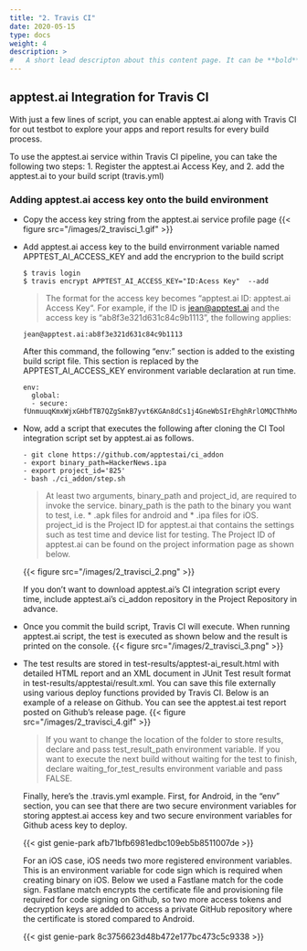 ```yaml
---
title: "2. Travis CI"
date: 2020-05-15
type: docs
weight: 4
description: >
#   A short lead descripton about this content page. It can be **bold** or _italic_ and can be split over multiple paragraphs.
---
```


## apptest.ai Integration for Travis CI

With just a few lines of script, you can enable apptest.ai along with Travis CI for out testbot to explore your apps and report results for every build process.

To use the apptest.ai service within Travis CI pipeline, you can take the following two steps: 1. Register the apptest.ai Access Key, and 2. add the apptest.ai to your build script (travis.yml)

### Adding apptest.ai access key onto the build environment

- Copy the access key string from the apptest.ai service profile page
{{< figure src="/images/2_travisci_1.gif" >}}


- Add apptest.ai access key to the build envirronment variable named APPTEST_AI_ACCESS_KEY and add the encryprion to the build script

  ```
  $ travis login
  $ travis encrypt APPTEST_AI_ACCESS_KEY="ID:Acess Key"  --add
  ```

  > The format for the access key becomes “apptest.ai ID: apptest.ai Access Key“. For example, if the ID is jean@apptest.ai and the access key is “ab8f3e321d631c84c9b1113”, the following applies:

  ```
  jean@apptest.ai:ab8f3e321d631c84c9b1113
  ```

  After this command, the following “env:” section is added to the existing build script file. This section is replaced by the APPTEST_AI_ACCESS_KEY environment variable declaration at run time.

  ```
  env:
    global:
    - secure: fUnmuuqKmxWjxGHbfTB7QZgSmkB7yvt6KGAn8dCs1j4GneWbSIrEhghRrlOMQCThhMoetou4H+NaWeTXRRa4fpoCGm1U51RbD+J4DrbKWj3MzRupzByEAsaWhmvCaYVgCOlkYgaApcvujIrpw1rUTQVio8+WoYIXgXx3B
  ```

- Now, add a script that executes the following after cloning the CI Tool integration script set by apptest.ai as follows.

  ```
  - git clone https://github.com/apptestai/ci_addon
  - export binary_path=HackerNews.ipa
  - export project_id='825'
  - bash ./ci_addon/step.sh
  ```

  > At least two arguments, binary_path and project_id, are required to invoke the service. binary_path is the path to the binary you want to test, i.e. * .apk files for android and * .ipa files for iOS. project_id is the Project ID for apptest.ai that contains the settings such as test time and device list for testing. The Project ID of apptest.ai can be found on the project information page as shown below.
  > 
  {{< figure src="/images/2_travisci_2.png" >}}



  If you don’t want to download apptest.ai’s CI integration script every time, include apptest.ai’s ci_addon repository in the Project Repository in advance.

- Once you commit the build script, Travis CI will execute. When running apptest.ai script, the test is executed as shown below and the result is printed on the console.
  {{< figure src="/images/2_travisci_3.png" >}}


- The test results are stored in test-results/apptest-ai_result.html with detailed HTML report and an XML document in JUnit Test result format in test-results/apptestai/result.xml. You can save this file externally using various deploy functions provided by Travis CI. Below is an example of a release on Github. You can see the apptest.ai test report posted on Github’s release page.
  {{< figure src="/images/2_travisci_4.gif" >}}


  > If you want to change the location of the folder to store results, declare and pass test_result_path environment variable. If you want to execute the next build without waiting for the test to finish, declare waiting_for_test_results environment variable and pass FALSE.


  Finally, here’s the .travis.yml example. First, for Android, in the “env” section, you can see that there are two secure environment variables for storing apptest.ai access key and two secure environment variables for Github acess key to deploy.

  {{< gist genie-park afb71bfb6981edbc109eb5b8511007de >}}



  For an iOS case, iOS needs two more registered environment variables. This is an environment variable for code sign which is required when creating binary on iOS. Below we used a Fastlane match for the code sign. Fastlane match encrypts the certificate file and provisioning file required for code signing on Github, so two more access tokens and decryption keys are added to access a private GitHub repository where the certificate is stored compared to Android.


  {{< gist genie-park 8c3756623d48b472e177bc473c5c9338 >}}